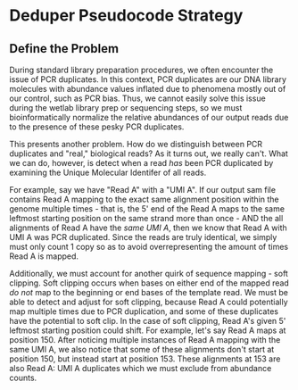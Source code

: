 # Deduper Pseudocode Strategy

## Define the Problem
During standard library preparation procedures, we often encounter the issue of PCR duplicates. In this context, PCR duplicates are our DNA library molecules with abundance values inflated due to phenomena mostly out of our control, such as PCR bias. Thus, we cannot easily solve this issue during the wetlab library prep or sequencing steps, so we must bioinformatically normalize the relative abundances of our output reads due to the presence of these pesky PCR duplicates.

This presents another problem. How do we distinguish between PCR duplicates and "real," biological reads? As it turns out, we really can't. What we can do, however, is detect when a read *has* been PCR duplicated by examining the Unique Molecular Identifer of all reads.

For example, say we have "Read A" with a "UMI A". If our output sam file contains Read A mapping to the exact same alignment position within the genome multiple times - that is, the 5' end of the Read A maps to the same leftmost starting position on the same strand more than once - AND the all alignments of Read A have the *same UMI A*, then we know that Read A with UMI A was PCR duplicated. Since the reads are truly identical, we simply must only count 1 copy so as to avoid overrepresenting the amount of times Read A is mapped.

Additionally, we must account for another quirk of sequence mapping - soft clipping. Soft clipping occurs when bases on either end of the mapped read *do not* map to the beginning or end bases of the template read. We must be able to detect and adjust for soft clipping, because Read A could potentially map multiple times due to PCR duplication, and some of these duplicates have the potential to soft clip. In the case of soft clipping, Read A's given 5' leftmost starting position could shift. For example, let's say Read A maps at position 150. After noticing multiple instances of Read A mapping with the same UMI A, we also notice that some of these alignments don't start at position 150, but instead start at position 153. These alignments at 153 are also Read A: UMI A duplicates which we must exclude from abundance counts.
